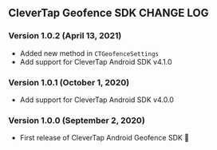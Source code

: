 ## CleverTap Geofence SDK CHANGE LOG

### Version 1.0.2 (April 13, 2021)
* Added new method in `CTGeofenceSettings`
* Add support for CleverTap Android SDK v4.1.0

### Version 1.0.1 (October 1, 2020)
* Add support for CleverTap Android SDK v4.0.0

### Version 1.0.0 (September 2, 2020)
* First release of CleverTap Android Geofence SDK 🎉